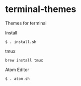 # terminal-themes
Themes for terminal

Install

```
$ . install.sh
```

tmux

```
brew install tmux
```

Atom Editor

```
$ . atom.sh
```
